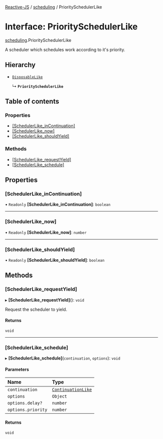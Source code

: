 [Reactive-JS](../README.md) / [scheduling](../modules/scheduling.md) / PrioritySchedulerLike

# Interface: PrioritySchedulerLike

[scheduling](../modules/scheduling.md).PrioritySchedulerLike

A scheduler which schedules work according to it's priority.

## Hierarchy

- [`DisposableLike`](util.DisposableLike.md)

  ↳ **`PrioritySchedulerLike`**

## Table of contents

### Properties

- [[SchedulerLike\_inContinuation]](scheduling.PrioritySchedulerLike.md#[schedulerlike_incontinuation])
- [[SchedulerLike\_now]](scheduling.PrioritySchedulerLike.md#[schedulerlike_now])
- [[SchedulerLike\_shouldYield]](scheduling.PrioritySchedulerLike.md#[schedulerlike_shouldyield])

### Methods

- [[SchedulerLike\_requestYield]](scheduling.PrioritySchedulerLike.md#[schedulerlike_requestyield])
- [[SchedulerLike\_schedule]](scheduling.PrioritySchedulerLike.md#[schedulerlike_schedule])

## Properties

### [SchedulerLike\_inContinuation]

• `Readonly` **[SchedulerLike\_inContinuation]**: `boolean`

___

### [SchedulerLike\_now]

• `Readonly` **[SchedulerLike\_now]**: `number`

___

### [SchedulerLike\_shouldYield]

• `Readonly` **[SchedulerLike\_shouldYield]**: `boolean`

## Methods

### [SchedulerLike\_requestYield]

▸ **[SchedulerLike_requestYield]**(): `void`

Request the scheduler to yield.

#### Returns

`void`

___

### [SchedulerLike\_schedule]

▸ **[SchedulerLike_schedule]**(`continuation`, `options`): `void`

#### Parameters

| Name | Type |
| :------ | :------ |
| `continuation` | [`ContinuationLike`](scheduling.ContinuationLike.md) |
| `options` | `Object` |
| `options.delay?` | `number` |
| `options.priority` | `number` |

#### Returns

`void`
